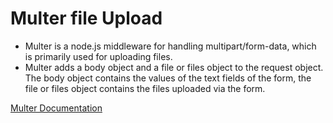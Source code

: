 # Multer file Upload

* Multer is a node.js middleware for handling multipart/form-data, which is primarily used for uploading files.
* Multer adds a body object and a file or files object to the request object. The body object contains the values of the text fields of the form, the file or files object contains the files uploaded via the form.

<a href="https://github.com/expressjs/multer">Multer Documentation</a>